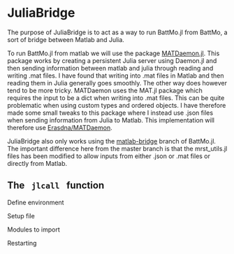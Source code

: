 # JuliaBridge

The purpose of JuliaBridge is to act as a way to run BattMo.jl from BattMo, a sort of bridge between Matlab and Julia.

To run BattMo.jl from matlab we will use the package [MATDaemon.jl](https://github.com/jondeuce/MATDaemon.jl). This package works by creating a persistent Julia server using Daemon.jl and then sending information between matlab and julia through reading and writing .mat files. I have found that writing into .mat files in Matlab and then reading them in  Julia generally goes smoothly. The other way does however tend to be more tricky. MATDaemon uses the MAT.jl package which requires the input to be a dict when writing into .mat files. This can be quite problematic when using custom types and ordered objects. I have therefore made some small tweaks to this package where I instead use .json files when sending information from Julia to Matlab. This implementation will therefore use [Erasdna/MATDaemon](https://github.com/Erasdna/MATDaemon.jl).

JuliaBridge also only works using the [matlab-bridge](https://github.com/BattMoTeam/BattMo.jl/tree/matlab-bridge) branch of BattMo.jl. The important difference here from the master branch is that the mrst_utils.jl files has been modified to allow inputs from either .json or .mat files or directly from Matlab.

## The <code> jlcall </code> function

Define environment

Setup file

Modules to import

Restarting


